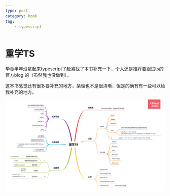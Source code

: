 ```yaml
---
type: post
category: book
tag:
    - typescript
---
```


# 重学TS

毕竟半年没拿起来typescript了赶紧找了本书补充一下，个人还是推荐要跟进ts的官方blog
的（虽然我也没做到）。

这本书感觉还有很多要补充的地方，条理也不是很清晰，但是的确有有一些可以给我补充的地方。

![思维图](./2021-01-17.png)
